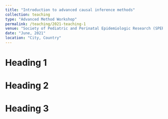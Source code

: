 ```yaml
---
title: "Introduction to advanced causal inference methods"
collection: teaching
type: "Advanced Method Workshop"
permalink: /teaching/2021-teaching-1
venue: "Society of Pediatric and Perinatal Epidemiologic Research (SPER)"
date: "June, 2021"
location: "City, Country"
---
```




Heading 1
======

Heading 2
======

Heading 3
======
